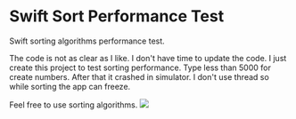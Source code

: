 # Swift Sort Performance Test
Swift sorting algorithms performance test.

The code is not as clear as I like.
I don't have time to update the code.
I just create this project to test sorting performance. 
Type less than 5000 for create numbers.
After that it crashed in simulator.
I don't use thread so while sorting the app can freeze.

Feel free to use sorting algorithms.
<img src="https://lh3.googleusercontent.com/XpHF90Q9YUjVu_62dt1cJZo03qi5LQu6_dK8G_GGoDZm=w405-h665-no"/>
